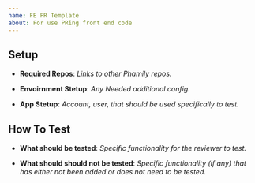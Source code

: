 ```yaml
---
name: FE PR Template
about: For use PRing front end code
---
```


## Setup

- **Required Repos**:
  _Links to other Phamily repos._

- **Envoirnment Stetup**:
  _Any Needed additional config._

- **App Stetup**:
  _Account, user, that should be used specifically to test._

## How To Test

- **What should be tested**:
  _Specific functionality for the reviewer to test._

- **What should should not be tested**:
  _Specific functionality (if any) that has either not been added or does not need to be tested._
